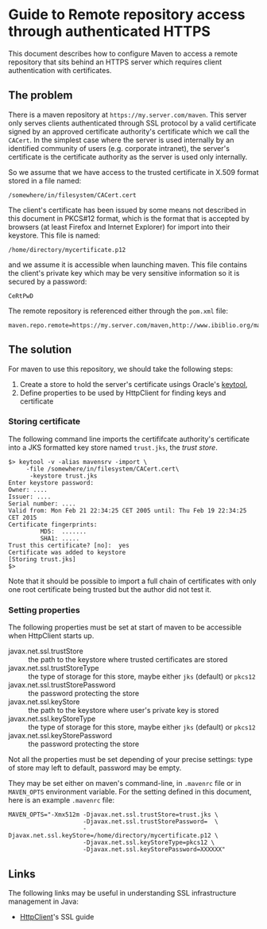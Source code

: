 <!--
Licensed to the Apache Software Foundation (ASF) under one
or more contributor license agreements.  See the NOTICE file
distributed with this work for additional information
regarding copyright ownership.  The ASF licenses this file
to you under the Apache License, Version 2.0 (the
"License"); you may not use this file except in compliance
with the License.  You may obtain a copy of the License at

http://www.apache.org/licenses/LICENSE-2.0

Unless required by applicable law or agreed to in writing,
software distributed under the License is distributed on an
"AS IS" BASIS, WITHOUT WARRANTIES OR CONDITIONS OF ANY
KIND, either express or implied.  See the License for the
specific language governing permissions and limitations
under the License.
-->

# Guide to Remote repository access through authenticated HTTPS

This document describes how to configure Maven to access a remote repository that sits behind an HTTPS server which requires client authentication with certificates.

## The problem

There is a maven repository at `https://my.server.com/maven`. This server only serves clients authenticated through SSL protocol by a valid certificate signed by an approved certificate authority's certificate which we call the `CACert`. In the simplest case where the server is used internally by an identified community of users (e.g. corporate intranet), the server's certificate is the certificate authority as the server is used only internally.

So we assume that we have access to the trusted certificate in X.509 format stored in a file named:

```
/somewhere/in/filesystem/CACert.cert
```

The client's certificate has been issued by some means not described in this document in PKCS#12 format, which is the format that is accepted by browsers (at least Firefox and Internet Explorer) for import into their keystore. This file is named:

```
/home/directory/mycertificate.p12
```

and we assume it is accessible when launching maven. This file contains the client's private key which may be very sensitive information so it is secured by a password:

```
CeRtPwD
```

The remote repository is referenced either through the `pom.xml` file:

```
maven.repo.remote=https://my.server.com/maven,http://www.ibiblio.org/maven
```

## The solution

For maven to use this repository, we should take the following steps:

1. Create a store to hold the server's certificate usings Oracle's [keytool](https://docs.oracle.com/javase/8/docs/technotes/tools/unix/keytool.html),
2. Define properties to be used by HttpClient for finding keys and certificate

### Storing certificate

The following command line imports the certififcate authority's certificate into a JKS formatted key store named `trust.jks`, the _trust store_.

```
$> keytool -v -alias mavensrv -import \
     -file /somewhere/in/filesystem/CACert.cert\
      -keystore trust.jks
Enter keystore password:
Owner: ....
Issuer: ....
Serial number: ....
Valid from: Mon Feb 21 22:34:25 CET 2005 until: Thu Feb 19 22:34:25 CET 2015
Certificate fingerprints:
         MD5:  .......
         SHA1: .....
Trust this certificate? [no]:  yes
Certificate was added to keystore
[Storing trust.jks]
$>
```

Note that it should be possible to import a full chain of certificates with only one root certificate being trusted but the author did not test it.

### Setting properties

The following properties must be set at start of maven to be accessible when HttpClient starts up.

<dl>
<dt>javax.net.ssl.trustStore</dt>
<dd>the path to the keystore where trusted certificates are stored</dd>
<dt>javax.net.ssl.trustStoreType</dt>
<dd>the type of storage for this store, maybe either <code>jks</code> (default) or <code>pkcs12</code></dd>
<dt>javax.net.ssl.trustStorePassword</dt>
<dd>the password protecting the store</dd>
<dt>javax.net.ssl.keyStore</dt>
<dd>the path to the keystore where user's private key is stored</dd>
<dt>javax.net.ssl.keyStoreType</dt>
<dd>the type of storage for this store, maybe either <code>jks</code> (default) or <code>pkcs12</code></dd>
<dt>javax.net.ssl.keyStorePassword</dt>
<dd>the password protecting the store</dd>
</dl>

Not all the properties must be set depending of your precise settings: type of store may left to default, password may be empty.

They may be set either on maven's command-line, in `.mavenrc` file or in `MAVEN_OPTS` environment variable. For the setting defined in this document, here is an example `.mavenrc` file:

```
MAVEN_OPTS="-Xmx512m -Djavax.net.ssl.trustStore=trust.jks \
                     -Djavax.net.ssl.trustStorePassword=  \
                     -Djavax.net.ssl.keyStore=/home/directory/mycertificate.p12 \
                     -Djavax.net.ssl.keyStoreType=pkcs12 \
                     -Djavax.net.ssl.keyStorePassword=XXXXXX"
```

## Links

The following links may be useful in understanding SSL infrastructure management in Java:

- [HttpClient](http://hc.apache.org/httpclient-3.x/sslguide.html)'s SSL guide
